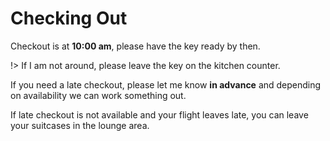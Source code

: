 # Checking Out

Checkout is at **10:00 am**, please have the key ready by then.

!> If I am not around, please leave the key on the kitchen counter.

If you need a late checkout, please let me know **in advance** and depending on availability we can work something out.

If late checkout is not available and your flight leaves late, you can leave your suitcases in the lounge area.